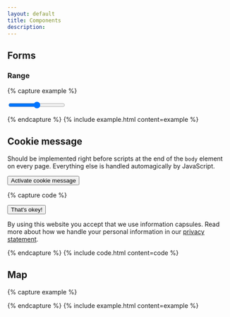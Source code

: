 ```yaml
---
layout: default
title: Components
description:
---
```


## Forms

### Range


{% capture example %}
<form>
  <input type="range" min="0" max="100" value="50" step="1">
</form>
{% endcapture %}
{% include example.html content=example %}


## Cookie message

Should be implemented right before scripts at the end of the `body` element on every page. Everything else is handled automagically by JavaScript.

<button class="btn btn-primary" id="cookieMessageToggle">Activate cookie message</button>

{% capture code %}
<div class="cookie-message">
  <button class="btn btn-primary float-right">That's okey!</button>
  <p>By using this website you accept that we use information capsules. Read more about how we handle your personal information in our <a href="#">privacy statement</a>.</p>
</div>
{% endcapture %}
{% include code.html content=code %}


## Map

{% capture example %}
<div class="map" data-lat="-34.397" data-lng="150.644" data-zoom="8"></div>
{% endcapture %}
{% include example.html content=example %}
